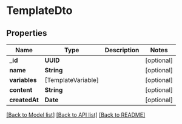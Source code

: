 # TemplateDto

## Properties
Name | Type | Description | Notes
------------ | ------------- | ------------- | -------------
**_id** | **UUID** |  | [optional] 
**name** | **String** |  | [optional] 
**variables** | [TemplateVariable] |  | [optional] 
**content** | **String** |  | [optional] 
**createdAt** | **Date** |  | [optional] 

[[Back to Model list]](../README#documentation-for-models) [[Back to API list]](../README#documentation-for-api-endpoints) [[Back to README]](../README)


